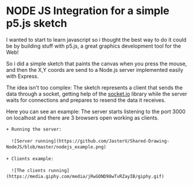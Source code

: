 # NODE JS Integration for a simple p5.js sketch

I wanted to start to learn javascript so i thought the best way to do it could be by building stuff with p5.js, a great graphics development tool for the Web!

So i did a simple sketch that paints the canvas when you press the mouse, and then the X,Y coords are send to a Node.js server implemented easily with Express.

The idea isn't too complex: 
The sketch represents a client that sends the data through a socket, getting help of the [socket.io](https://socket.io/) library while the server waits for connections and prepares to resend the data it receives.

  Here you can see an example:
  The server starts listening to the port 3000 on localhost and there are 3 browsers open working as clients.
  
    + Running the server:
  
      ![Server running](https://github.com/JasterV/Shared-Drawing-NodeJS/blob/master/nodejs_example.png)
  
    + Clients example:
  
      ![The clients running](https://media.giphy.com/media/jRwGOND98wTvRZayIB/giphy.gif)
